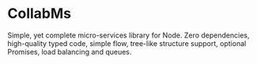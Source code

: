 # CollabMs
Simple, yet complete micro-services library for Node. Zero dependencies, high-quality typed code, simple flow, tree-like structure support, optional Promises, load balancing and queues.
